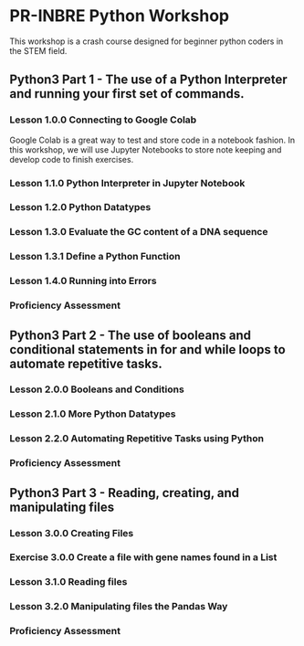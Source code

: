 # PR-INBRE Python Workshop
This workshop is a crash course designed for beginner python coders in the STEM field.

## Python3 Part 1 - The use of a Python Interpreter and running your first set of commands.
### Lesson 1.0.0 Connecting to Google Colab
Google Colab is a great way to test and store code in a notebook fashion. In this workshop, we will use Jupyter Notebooks to store note keeping and develop code to finish exercises. 
### Lesson 1.1.0 Python Interpreter in Jupyter Notebook
### Lesson 1.2.0 Python Datatypes
### Lesson 1.3.0 Evaluate the GC content of a DNA sequence
### Lesson 1.3.1 Define a Python Function
### Lesson 1.4.0 Running into Errors
### Proficiency Assessment

## Python3 Part 2 - The use of booleans and conditional statements in for and while loops to automate repetitive tasks.
### Lesson 2.0.0 Booleans and Conditions
### Lesson 2.1.0 More Python Datatypes
### Lesson 2.2.0 Automating Repetitive Tasks using Python
### Proficiency Assessment

## Python3 Part 3 - Reading, creating, and manipulating files
### Lesson 3.0.0 Creating Files
### Exercise 3.0.0 Create a file with gene names found in a List
### Lesson 3.1.0 Reading files
### Lesson 3.2.0 Manipulating files the Pandas Way
### Proficiency Assessment
